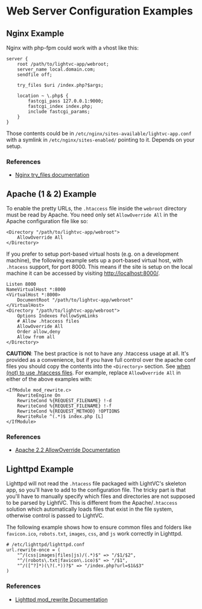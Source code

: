 Web Server Configuration Examples
=================================

Nginx Example
-------------

Nginx with php-fpm could work with a vhost like this:

	server {
		root /path/to/lightvc-app/webroot;
		server_name local.domain.com;
		sendfile off;

		try_files $uri /index.php?$args;

		location ~ \.php$ {
			fastcgi_pass 127.0.0.1:9000;
			fastcgi_index index.php;
			include fastcgi_params;
		}
	}

Those contents could be in `/etc/nginx/sites-available/lightvc-app.conf` with a symlink in `/etc/nginx/sites-enabled/` pointing to it.  Depends on your setup.

### References ###

* [Nginx try_files documentation](http://wiki.nginx.org/NginxHttpCoreModule#try_files)

Apache (1 & 2) Example
----------------------

To enable the pretty URLs, the `.htaccess` file inside the `webroot` directory must be read by Apache.  You need only set `AllowOverride All` in the Apache configuration file like so:

	<Directory "/path/to/lightvc-app/webroot">
		AllowOverride All
	</Directory>

If you prefer to setup port-based virtual hosts (e.g. on a development machine), the following example sets up a port-based virtual host, with `.htacess` support, for port 8000.  This means if the site is setup on the local machine it can be accessed by visiting [http://localhost:8000/](http://localhost:8000/).

	Listen 8000
	NameVirtualHost *:8000
	<VirtualHost *:8000>
		DocumentRoot "/path/to/lightvc-app/webroot"
	</VirtualHost>
	<Directory "/path/to/lightvc-app/webroot">
		Options Indexes FollowSymLinks
		# Allow .htaccess files
		AllowOverride All
		Order allow,deny
		Allow from all
	</Directory>

**CAUTION**: The best practice is not to have any .htaccess usage at all.  It's provided as a convenience, but if you have full control over the apache conf files you should copy the contents into the `<Directory>` section.  See [when (not) to use .htaccess files](http://httpd.apache.org/docs/2.2/howto/htaccess.html#when).  For example, replace `AllowOverride All` in either of the above examples with:
	
	<IfModule mod_rewrite.c>
	    RewriteEngine On
	    RewriteCond %{REQUEST_FILENAME} !-d
	    RewriteCond %{REQUEST_FILENAME} !-f
	    RewriteCond %{REQUEST_METHOD} !OPTIONS
	    RewriteRule ^(.*)$ index.php [L]
	</IfModule>

### References ###

* [Apache 2.2 AllowOverride Documentation](http://httpd.apache.org/docs/2.2/mod/core.html#allowoverride)

Lighttpd Example
----------------

Lighttpd will not read the `.htacess` file packaged with LightVC's skeleton app, so you'll have to add to the configuration file.  The tricky part is that you'll have to manually specify which files and directories are not supposed to be parsed by LightVC.  This is different from the Apache/`.htaccess` solution which automatically loads files that exist in the file system, otherwise control is passed to LightVC.

The following example shows how to ensure common files and folders like `favicon.ico`, `robots.txt`, `images`, `css`, and `js` work correctly in Lighttpd.

	# /etc/lighttpd/lighttpd.conf
	url.rewrite-once = (
		"^/(css|images|files|js)/(.*)$" => "/$1/$2",
		"^/(robots\.txt|favicon\.ico)$" => "/$1",
		"^/([^?]*)(\?(.*))?$" => "/index.php?url=$1&$3"
	)

### References ###

* [Lighttpd mod_rewrite Documentation](http://trac.lighttpd.net/trac/wiki/Docs%3AModRewrite)
